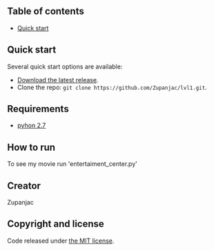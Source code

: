 ## Table of contents

* [Quick start](#quick-start)

## Quick start

Several quick start options are available:

* [Download the latest release](https://github.com/Zupanjac/lvl1/archive/master.zip).
* Clone the repo: `git clone https://github.com/Zupanjac/lvl1.git`.

## Requirements
* [pyhon 2.7](https://www.python.org/downloads/)

## How to run
To see my movie run
  'entertaiment_center.py'

## Creator
Zupanjac

## Copyright and license

Code released under [the MIT license](https://github.com/twbs/bootstrap/blob/master/LICENSE).
